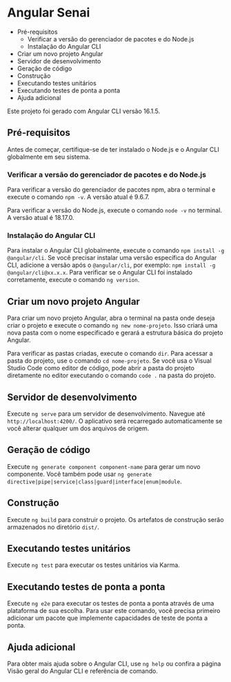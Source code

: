 # Angular Senai

- Pré-requisitos
  - Verificar a versão do gerenciador de pacotes e do Node.js
  - Instalação do Angular CLI
- Criar um novo projeto Angular
- Servidor de desenvolvimento
- Geração de código
- Construção
- Executando testes unitários
- Executando testes de ponta a ponta
- Ajuda adicional

Este projeto foi gerado com Angular CLI versão 16.1.5.

## Pré-requisitos
Antes de começar, 
certifique-se de ter instalado o Node.js e o Angular CLI globalmente em seu sistema.

### Verificar a versão do gerenciador de pacotes e do Node.js
Para verificar a versão do gerenciador de pacotes npm, abra o terminal e execute o comando 
`npm -v`. A versão atual é 9.6.7.

Para verificar a versão do Node.js, execute o comando 
`node -v` no terminal. A versão atual é 18.17.0.

### Instalação do Angular CLI
Para instalar o Angular CLI globalmente, execute o comando 
`npm install -g @angular/cli`. 
Se você precisar instalar uma versão específica do Angular CLI, adicione a versão após o 
`@angular/cli`, 
por exemplo:
`npm install -g @angular/cli@xx.x.x`.
Para verificar se o Angular CLI foi instalado corretamente, execute o comando 
`ng version`.

## Criar um novo projeto Angular

Para criar um novo projeto Angular, 
abra o terminal na pasta onde deseja criar o projeto e execute o comando 
`ng new nome-projeto`. 
Isso criará uma nova pasta com o nome especificado e gerará a estrutura básica do projeto Angular.

Para verificar as pastas criadas, execute o comando 
`dir`.
Para acessar a pasta do projeto, use o comando 
`cd nome-projeto`.
Se você usa o Visual Studio Code como editor de código, 
pode abrir a pasta do projeto diretamente no editor executando o comando `code .` na pasta do projeto.

## Servidor de desenvolvimento

Execute `ng serve` para um servidor de desenvolvimento. Navegue até `http://localhost:4200/`. 
O aplicativo será recarregado automaticamente se você alterar qualquer um dos arquivos de origem.

## Geração de código

Execute `ng generate component component-name` 
para gerar um novo componente. Você também pode usar 
`ng generate directive|pipe|service|class|guard|interface|enum|module`.

## Construção

Execute `ng build` para construir o projeto. Os artefatos de construção serão armazenados no diretório `dist/`.

## Executando testes unitários

Execute `ng test` para executar os testes unitários via Karma.

## Executando testes de ponta a ponta

Execute `ng e2e` para executar os testes de ponta a ponta através de uma plataforma de sua escolha. 
Para usar este comando, você precisa primeiro adicionar um pacote que implemente capacidades de teste de ponta a ponta.

## Ajuda adicional

Para obter mais ajuda sobre o Angular CLI, use `ng help` ou confira a página Visão geral do Angular CLI e referência de comando.

